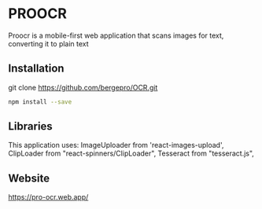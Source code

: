 # PROOCR

Proocr is a mobile-first web application that scans images for text, converting it to plain text


## Installation

git clone https://github.com/bergepro/OCR.git

```bash
npm install --save
```



## Libraries
This application uses: 
ImageUploader from 'react-images-upload',
ClipLoader from "react-spinners/ClipLoader",
Tesseract from "tesseract.js",

## Website

https://pro-ocr.web.app/